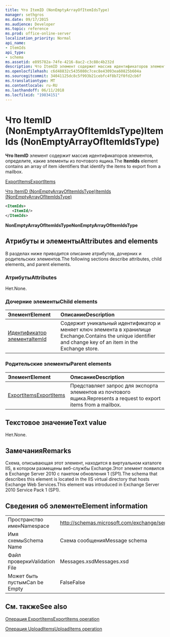 ```yaml
---
title: Что ItemID (NonEmptyArrayOfItemIdsType)
manager: sethgros
ms.date: 09/17/2015
ms.audience: Developer
ms.topic: reference
ms.prod: office-online-server
localization_priority: Normal
api_name:
- ItemIds
api_type:
- schema
ms.assetid: e895782a-74fe-4216-8ac2-c3c88c4b232d
description: Что ItemID элемент содержит массив идентификаторов элементов, определите, какие элементы из почтового ящика.
ms.openlocfilehash: c6d48832c5435080c7cec8e43093ea60825b604a
ms.sourcegitcommit: 34041125dc8c5f993b21cebfc4f8b72f0fd2cb6f
ms.translationtype: MT
ms.contentlocale: ru-RU
ms.lasthandoff: 06/11/2018
ms.locfileid: "19834151"
---
```

# <a name="itemids-nonemptyarrayofitemidstype"></a><span data-ttu-id="9a38f-103">Что ItemID (NonEmptyArrayOfItemIdsType)</span><span class="sxs-lookup"><span data-stu-id="9a38f-103">ItemIds (NonEmptyArrayOfItemIdsType)</span></span>

<span data-ttu-id="9a38f-104">**Что ItemID** элемент содержит массив идентификаторов элементов, определите, какие элементы из почтового ящика.</span><span class="sxs-lookup"><span data-stu-id="9a38f-104">The **ItemIds** element contains an array of item identifiers that identify the items to export from a mailbox.</span></span> 
  
[<span data-ttu-id="9a38f-105">ExportItems</span><span class="sxs-lookup"><span data-stu-id="9a38f-105">ExportItems</span></span>](exportitems.md)
  
[<span data-ttu-id="9a38f-106">Что ItemID (NonEmptyArrayOfItemIdsType)</span><span class="sxs-lookup"><span data-stu-id="9a38f-106">ItemIds (NonEmptyArrayOfItemIdsType)</span></span>](itemids-nonemptyarrayofitemidstype.md)
  
```XML
<ItemIds>
   <ItemId/>
</ItemIds>
```

 <span data-ttu-id="9a38f-107">**NonEmptyArrayOfItemIdsType**</span><span class="sxs-lookup"><span data-stu-id="9a38f-107">**NonEmptyArrayOfItemIdsType**</span></span>
## <a name="attributes-and-elements"></a><span data-ttu-id="9a38f-108">Атрибуты и элементы</span><span class="sxs-lookup"><span data-stu-id="9a38f-108">Attributes and elements</span></span>

<span data-ttu-id="9a38f-109">В разделах ниже приводится описание атрибутов, дочерних и родительских элементов.</span><span class="sxs-lookup"><span data-stu-id="9a38f-109">The following sections describe attributes, child elements, and parent elements.</span></span>
  
### <a name="attributes"></a><span data-ttu-id="9a38f-110">Атрибуты</span><span class="sxs-lookup"><span data-stu-id="9a38f-110">Attributes</span></span>

<span data-ttu-id="9a38f-111">Нет.</span><span class="sxs-lookup"><span data-stu-id="9a38f-111">None.</span></span>
  
### <a name="child-elements"></a><span data-ttu-id="9a38f-112">Дочерние элементы</span><span class="sxs-lookup"><span data-stu-id="9a38f-112">Child elements</span></span>

|<span data-ttu-id="9a38f-113">**Элемент**</span><span class="sxs-lookup"><span data-stu-id="9a38f-113">**Element**</span></span>|<span data-ttu-id="9a38f-114">**Описание**</span><span class="sxs-lookup"><span data-stu-id="9a38f-114">**Description**</span></span>|
|:-----|:-----|
|[<span data-ttu-id="9a38f-115">Идентификатор элемента</span><span class="sxs-lookup"><span data-stu-id="9a38f-115">ItemId</span></span>](itemid.md) <br/> |<span data-ttu-id="9a38f-116">Содержит уникальный идентификатор и меняет ключ элемента в хранилище Exchange.</span><span class="sxs-lookup"><span data-stu-id="9a38f-116">Contains the unique identifier and change key of an item in the Exchange store.</span></span>  <br/> |
   
### <a name="parent-elements"></a><span data-ttu-id="9a38f-117">Родительские элементы</span><span class="sxs-lookup"><span data-stu-id="9a38f-117">Parent elements</span></span>

|<span data-ttu-id="9a38f-118">**Элемент**</span><span class="sxs-lookup"><span data-stu-id="9a38f-118">**Element**</span></span>|<span data-ttu-id="9a38f-119">**Описание**</span><span class="sxs-lookup"><span data-stu-id="9a38f-119">**Description**</span></span>|
|:-----|:-----|
|[<span data-ttu-id="9a38f-120">ExportItems</span><span class="sxs-lookup"><span data-stu-id="9a38f-120">ExportItems</span></span>](exportitems.md) <br/> |<span data-ttu-id="9a38f-121">Представляет запрос для экспорта элементов из почтового ящика.</span><span class="sxs-lookup"><span data-stu-id="9a38f-121">Represents a request to export items from a mailbox.</span></span>  <br/> |
   
## <a name="text-value"></a><span data-ttu-id="9a38f-122">Текстовое значение</span><span class="sxs-lookup"><span data-stu-id="9a38f-122">Text value</span></span>

<span data-ttu-id="9a38f-123">Нет.</span><span class="sxs-lookup"><span data-stu-id="9a38f-123">None.</span></span>
  
## <a name="remarks"></a><span data-ttu-id="9a38f-124">Замечания</span><span class="sxs-lookup"><span data-stu-id="9a38f-124">Remarks</span></span>

<span data-ttu-id="9a38f-125">Схема, описывающая этот элемент, находится в виртуальном каталоге IIS, в котором размещены веб-службы Exchange.Этот элемент появился в Exchange Server 2010 с пакетом обновления 1 (SP1).</span><span class="sxs-lookup"><span data-stu-id="9a38f-125">The schema that describes this element is located in the IIS virtual directory that hosts Exchange Web Services.This element was introduced in Exchange Server 2010 Service Pack 1 (SP1).</span></span>
  
## <a name="element-information"></a><span data-ttu-id="9a38f-126">Сведения об элементе</span><span class="sxs-lookup"><span data-stu-id="9a38f-126">Element information</span></span>

|||
|:-----|:-----|
|<span data-ttu-id="9a38f-127">Пространство имен</span><span class="sxs-lookup"><span data-stu-id="9a38f-127">Namespace</span></span>  <br/> |http://schemas.microsoft.com/exchange/services/2006/messages  <br/> |
|<span data-ttu-id="9a38f-128">Имя схемы</span><span class="sxs-lookup"><span data-stu-id="9a38f-128">Schema Name</span></span>  <br/> |<span data-ttu-id="9a38f-129">Схема сообщения</span><span class="sxs-lookup"><span data-stu-id="9a38f-129">Message schema</span></span>  <br/> |
|<span data-ttu-id="9a38f-130">Файл проверки</span><span class="sxs-lookup"><span data-stu-id="9a38f-130">Validation File</span></span>  <br/> |<span data-ttu-id="9a38f-131">Messages.xsd</span><span class="sxs-lookup"><span data-stu-id="9a38f-131">Messages.xsd</span></span>  <br/> |
|<span data-ttu-id="9a38f-132">Может быть пустым</span><span class="sxs-lookup"><span data-stu-id="9a38f-132">Can be Empty</span></span>  <br/> |<span data-ttu-id="9a38f-133">False</span><span class="sxs-lookup"><span data-stu-id="9a38f-133">False</span></span>  <br/> |
   
## <a name="see-also"></a><span data-ttu-id="9a38f-134">См. также</span><span class="sxs-lookup"><span data-stu-id="9a38f-134">See also</span></span>



[<span data-ttu-id="9a38f-135">Операция ExportItems</span><span class="sxs-lookup"><span data-stu-id="9a38f-135">ExportItems operation</span></span>](exportitems-operation.md)
  
[<span data-ttu-id="9a38f-136">Операция UploadItems</span><span class="sxs-lookup"><span data-stu-id="9a38f-136">UploadItems operation</span></span>](uploaditems-operation.md)

